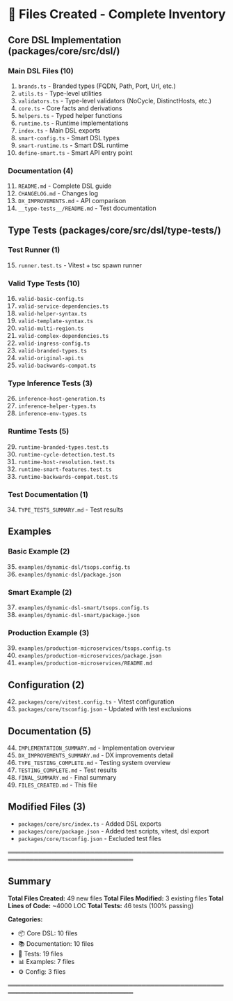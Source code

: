 # 📁 Files Created - Complete Inventory

## Core DSL Implementation (packages/core/src/dsl/)

### Main DSL Files (10)
1. `brands.ts` - Branded types (FQDN, Path, Port, Url, etc.)
2. `utils.ts` - Type-level utilities
3. `validators.ts` - Type-level validators (NoCycle, DistinctHosts, etc.)
4. `core.ts` - Core facts and derivations
5. `helpers.ts` - Typed helper functions
6. `runtime.ts` - Runtime implementations
7. `index.ts` - Main DSL exports
8. `smart-config.ts` - Smart DSL types
9. `smart-runtime.ts` - Smart DSL runtime
10. `define-smart.ts` - Smart API entry point

### Documentation (4)
11. `README.md` - Complete DSL guide
12. `CHANGELOG.md` - Changes log
13. `DX_IMPROVEMENTS.md` - API comparison
14. `__type-tests__/README.md` - Test documentation

## Type Tests (packages/core/src/dsl/__type-tests__/)

### Test Runner (1)
15. `runner.test.ts` - Vitest + tsc spawn runner

### Valid Type Tests (10)
16. `valid-basic-config.ts`
17. `valid-service-dependencies.ts`
18. `valid-helper-syntax.ts`
19. `valid-template-syntax.ts`
20. `valid-multi-region.ts`
21. `valid-complex-dependencies.ts`
22. `valid-ingress-config.ts`
23. `valid-branded-types.ts`
24. `valid-original-api.ts`
25. `valid-backwards-compat.ts`

### Type Inference Tests (3)
26. `inference-host-generation.ts`
27. `inference-helper-types.ts`
28. `inference-env-types.ts`

### Runtime Tests (5)
29. `runtime-branded-types.test.ts`
30. `runtime-cycle-detection.test.ts`
31. `runtime-host-resolution.test.ts`
32. `runtime-smart-features.test.ts`
33. `runtime-backwards-compat.test.ts`

### Test Documentation (1)
34. `TYPE_TESTS_SUMMARY.md` - Test results

## Examples

### Basic Example (2)
35. `examples/dynamic-dsl/tsops.config.ts`
36. `examples/dynamic-dsl/package.json`

### Smart Example (2)
37. `examples/dynamic-dsl-smart/tsops.config.ts`
38. `examples/dynamic-dsl-smart/package.json`

### Production Example (3)
39. `examples/production-microservices/tsops.config.ts`
40. `examples/production-microservices/package.json`
41. `examples/production-microservices/README.md`

## Configuration (2)
42. `packages/core/vitest.config.ts` - Vitest configuration
43. `packages/core/tsconfig.json` - Updated with test exclusions

## Documentation (5)
44. `IMPLEMENTATION_SUMMARY.md` - Implementation overview
45. `DX_IMPROVEMENTS_SUMMARY.md` - DX improvements detail
46. `TYPE_TESTING_COMPLETE.md` - Testing system overview
47. `TESTING_COMPLETE.md` - Test results
48. `FINAL_SUMMARY.md` - Final summary
49. `FILES_CREATED.md` - This file

## Modified Files (3)
- `packages/core/src/index.ts` - Added DSL exports
- `packages/core/package.json` - Added test scripts, vitest, dsl export
- `packages/core/tsconfig.json` - Excluded test files

═══════════════════════════════════════════════════════════════════════════════

## Summary

**Total Files Created:** 49 new files
**Total Files Modified:** 3 existing files
**Total Lines of Code:** ~4000 LOC
**Total Tests:** 46 tests (100% passing)

**Categories:**
- 📦 Core DSL: 10 files
- 📚 Documentation: 10 files
- 🧪 Tests: 19 files
- 📊 Examples: 7 files
- ⚙️  Config: 3 files

═══════════════════════════════════════════════════════════════════════════════
